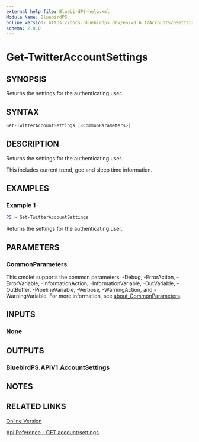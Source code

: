 ```yaml
---
external help file: BluebirdPS-help.xml
Module Name: BluebirdPS
online version: https://docs.bluebirdps.dev/en/v0.6.1/Account%20Settings%2C%20User%20Profile%2C%20and%20Saved%20Searches/Get-TwitterAccountSettings
schema: 2.0.0
---
```


# Get-TwitterAccountSettings

## SYNOPSIS

Returns the settings for the authenticating user.

## SYNTAX

```powershell
Get-TwitterAccountSettings [<CommonParameters>]
```

## DESCRIPTION

Returns the settings for the authenticating user.

This includes current trend, geo and sleep time information.

## EXAMPLES

### Example 1

```powershell
PS > Get-TwitterAccountSettings
```

Returns the settings for the authenticating user.

## PARAMETERS

### CommonParameters

This cmdlet supports the common parameters: -Debug, -ErrorAction, -ErrorVariable, -InformationAction, -InformationVariable, -OutVariable, -OutBuffer, -PipelineVariable, -Verbose, -WarningAction, and -WarningVariable. For more information, see [about_CommonParameters](http://go.microsoft.com/fwlink/?LinkID=113216).

## INPUTS

### None

## OUTPUTS

### BluebirdPS.APIV1.AccountSettings

## NOTES

## RELATED LINKS

[Online Version](https://docs.bluebirdps.dev/en/v0.6.1/Account%20Settings%2C%20User%20Profile%2C%20and%20Saved%20Searches/Get-TwitterAccountSettings)

[Api Reference - GET account/settings](https://developer.twitter.com/en/docs/twitter-api/v1/accounts-and-users/manage-account-settings/api-reference/get-account-settings)
